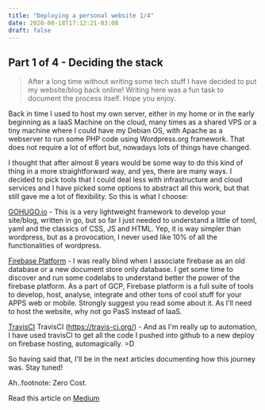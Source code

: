 ```yaml
---
title: "Deploying a personal website 1/4"
date: 2020-08-18T17:12:21-03:00
draft: false
---
```


## Part 1 of 4 - Deciding the stack

>  After a long time without writing some tech stuff I have decided to put my website/blog back online! Writing here was a fun task to document the process itself. Hope you enjoy.

Back in time I used to host my own server, either in my home or in the early beginning as a IaaS Machine on the cloud, many times as a shared VPS or a tiny machine where I could have my Debian OS, with Apache as a webserver to run some PHP code using Wordpress.org framework. That does not require a lot of effort but, nowadays lots of things have changed.

I thought that after almost 8 years would be some way to do this kind of thing in a more straightforward way, and yes, there are many ways. I decided to pick tools that I could deal less with infrastructure and cloud services and I have picked some options to abstract all this work, but that still gave me a lot of flexibility. So this is what I choose:

[GOHUGO.io](https://gohugo.io) - This is a very lightweight framework to develop your site/blog, written in go, but so far I just needed to understand a little of toml, yaml and the classics of CSS, JS and HTML. Yep, it is way simpler than wordpress, but as a provocation, I never used like 10% of all the functionalities of wordpress. 

[Firebase Platform](http://firebase.google.com/) - I was really blind when I associate firebase as an old database or a new document store only database. I get some time to discover and run some codelabs to understand better the power of the firebase platform. As a part of GCP, Firebase platform is a full suite of tools to develop, host, analyse, integrate and other tons of cool stuff for your APPS web or mobile. Strongly suggest you read some about it. As I'll need to host the website, why not go PasS instead of IaaS.

[TravisCI](https://travis-ci.org/) TravisCI (https://travis-ci.org/) - And as I'm really up to automation, I have used travisCI to get all the code I pushed into github to a new deploy on firebase hosting, automagically. =D

So having said that, I'll be in the next articles documenting how this journey was. Stay tuned!

Ah..footnote: Zero Cost.

Read this article on [Medium](https://medium.com/@brunogurgel/deploying-a-personal-website-b32f06df123)
